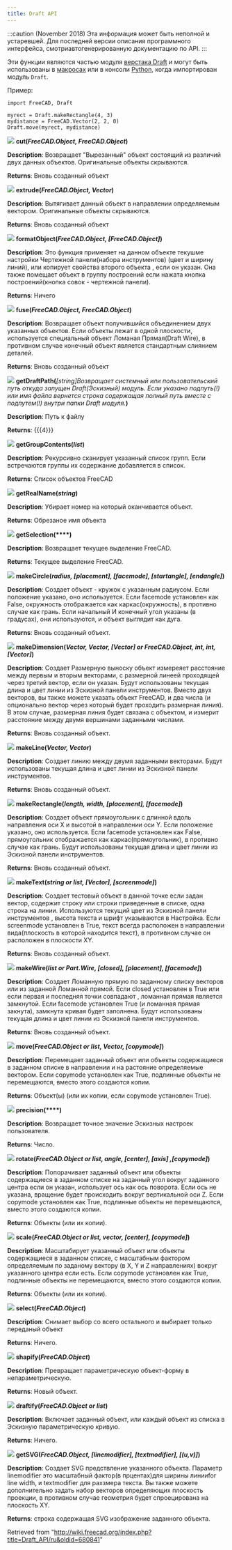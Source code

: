 ```yaml
---
title: Draft API
---
```

:::caution
(November 2018) Эта информация может быть неполной и устаревшей. Для последней версии описания программного интерфейса, смотриавтогенерированную документацию по API.
:::

Эти функции являются частью модуля [верстака Draft](/Draft_Workbench/ru "Draft Workbench/ru") и могут быть использованы в [макросах](/Macros/ru "Macros/ru") или в консоли [Python](/Python/ru "Python/ru"), когда импортирован модуль `Draft`.

Пример:

```
import FreeCAD, Draft

myrect = Draft.makeRectangle(4, 3)
mydistance = FreeCAD.Vector(2, 2, 0)
Draft.move(myrect, mydistance)

```

![](/images/Method.png) **cut(***FreeCAD.Object, FreeCAD.Object***)**

**Description**: Возвращает "Вырезанный" объект состоящий из различий двух данных объектов. Оригинальные объекты скрываются.

**Returns**: Вновь созданный объект

![](/images/Method.png) **extrude(***FreeCAD.Object, Vector***)**

**Description**: Вытягивает данный объект в направлении определяемым вектором. Оригинальные объекты скрываются.

**Returns**: Вновь созданный объект

![](/images/Method.png) **formatObject(***FreeCAD.Object, [FreeCAD.Object]***)**

**Description**: Это функция применяет на данном объекте текушме настройки Чертежной панели(набора инструментов) (цвет и ширину линий), или копирует свойства второго объекта , если он указан. Она также помещает объект в группу построений если нажата кнопка построений(кнопка совок - чертежной панели).

**Returns**: Ничего

![](/images/Method.png) **fuse(***FreeCAD.Object, FreeCAD.Object***)**

**Description**: Возвращает объект получившийся объединением двух указанных объектов. Если объекты лежат в одной плоскости, используется специальный объект Ломаная Прямая(Draft Wire), в противном случае конечный объект является стандартным слиянием деталей.

**Returns**: Вновь созданный объект

![](/images/Method.png) **getDraftPath(***[string]Возвращает системный или пользовательский путь откуда запущен Draft(Эскизный) модуль. Если указано подпуть(!) или имя файла вернется строка содержащая полный путь вместе с подпутем(!) внутри папки Draft модуля.***)**

**Description**: Путь к файлу

**Returns**: {{{4}}}

![](/images/Method.png) **getGroupContents(***list***)**

**Description**: Рекурсивно сканирует указанный список групп. Если встречаются группы их содержание добавляется в список.

**Returns**: Список объектов FreeCAD

![](/images/Method.png) **getRealName(***string***)**

**Description**: Убирает номер на который оканчивается объект.

**Returns**: Обрезаное имя объекта

![](/images/Method.png) **getSelection(****)**

**Description**: Возвращает текущее выделение FreeCAD.

**Returns**: Текущее выделение FreeCAD.

![](/images/Method.png) **makeCircle(***radius, [placement], [facemode], [startangle], [endangle]***)**

**Description**: Создает объект - кружок с указанным радиусом. Если положение указано, оно используется. Если facemode установлен как False, окружность отображается как каркас(окружность), в противно случае как грань. Если начальный И конечный угол указаны (в градусах), они используются, и объект выглядит как дуга.

**Returns**: Вновь созданный объект.

![](/images/Method.png) **makeDimension(***Vector, Vector, [Vector] or FreeCAD.Object, int, int, [Vector]***)**

**Description**: Создает Размерную выноску объект измереяет расстояние между первым и вторым векторами, с размерной линеей проходящей через третий вектор, если он указан. Будут использованы текущая длина и цвет линии из Эскизной панели инструментов. Вместо двух векторов, вы также можете указать объект FreeCAD, и два числа (и опционально вектор через который будет проходить размерная линия). В этом случае, размерная линия будет связана с объектом, и измерит расстояние между двумя вершинами заданными числами.

**Returns**: Вновь созданный объект.

![](/images/Method.png) **makeLine(***Vector, Vector***)**

**Description**: Создает линию между двумя заданными векторами. Будут использованы текущая длина и цвет линии из Эскизной панели инструментов.

**Returns**: Вновь созданный объект.

![](/images/Method.png) **makeRectangle(***length, width, [placement], [facemode]***)**

**Description**: Создает объект прямоугольник с длинной вдоль направления оси Х и высотой в направлении оси Y. Если положение указано, оно используется. Если facemode установлен как False, прямоугольник отображается как каркас(прямоугольник), в противно случае как грань. Будут использованы текущая длина и цвет линии из Эскизной панели инструментов.

**Returns**: Вновь созданный объект.

![](/images/Method.png) **makeText(***string or list, [Vector], [screenmode]***)**

**Description**: Создает тестовый объект в данной точке если задан вектор, содержит строку или строки приведенные в списке, одна строка на линии. Используются текущий цвет из Эскизной панели инструментов , высота текста и шрифт указываются в Настройка. Если screenmode установлен в True, текст всегда расположен в направлении вида(плоскость в которой находится текст), в противном случае он расположен в плоскости XY.

**Returns**: Вновь созданный объект.

![](/images/Method.png) **makeWire(***list or Part.Wire, [closed], [placement], [facemode]***)**

**Description**: Создает Ломанную прямую по заданному списку векторов или из заданной Ломанной прямой. Если closed установлен в True или если первая и последняя точки совпадают , ломанная прямая является замкнутой. Если facemode установлен True (и ломанная прямая закнута), замкнута кривая будет заполнена. Будут использованы текущая длина и цвет линии из Эскизной панели инструментов.

**Returns**: Вновь созданный объект.

![](/images/Method.png) **move(***FreeCAD.Object or list, Vector, [copymode]***)**

**Description**: Перемещает заданный объект или объекты содержащиеся в заданном списке в направлении и на растояние определяемые вектором. Если copymode установлен как True, подлинные объекты не перемещаются, вместо этого создаются копии.

**Returns**: Объект(ы) (или их копии, если copymode установлен True).

![](/images/Method.png) **precision(****)**

**Description**: Возвращает точное значение Эскизных настроек пользователя.

**Returns**: Число.

![](/images/Method.png) **rotate(***FreeCAD.Object or list, angle, [center], [axis] ,[copymode]***)**

**Description**: Попорачивает заданный объект или объекты содержащиеся в заданном списке на заданный угол вокруг заданного центра если он указан, использует ось как ось поворота. Если ось не указана, вращение будет происходить вокруг вертикальной оси Z. Если copymode установлен как True, подлинные объекты не перемещаются, вместо этого создаются копии.

**Returns**: Объекты (или их копии).

![](/images/Method.png) **scale(***FreeCAD.Object or list, vector, [center], [copymode]***)**

**Description**: Масштабирует указанный объект или объекты содержащиеся в заданном списке, с масштабным фактором определяемым по заданому вектору (в X, Y и Z направлениях) вокруг указанного центра если есть. Если copymode установлен как True, подлинные объекты не перемещаются, вместо этого создаются копии.

**Returns**: Объекты (или их копии).

![](/images/Method.png) **select(***FreeCAD.Object***)**

**Description**: Снимает выбор со всего остального и выбирает только переданый объект

**Returns**: Ничего.

![](/images/Method.png) **shapify(***FreeCAD.Object***)**

**Description**: Превращает параметрическую объект-форму в непараметрическую.

**Returns**: Новый объект.

![](/images/Method.png) **draftify(***FreeCAD.Object or list***)**

**Description**: Включает заданный объект, или каждый объект из списка в Эскизную параметрическую кривую.

**Returns**: Ничего.

![](/images/Method.png) **getSVG(***FreeCAD.Object, [linemodifier], [textmodifier], [(u,v)]***)**

**Description**: Создает SVG предствление указанного объекта. Параметр linemodifier это масштабный фактор(в прцентах)для ширины линииfor line width, и textmodifier для рахзмера текста. Вы также можете дополнительно задать набор векторов определяющих плоскость проекции, в противном случае геометрия будет спроецирована на плоскость XY.

**Returns**: строка содержащая SVG изображение заданного объекта.

Retrieved from "<http://wiki.freecad.org/index.php?title=Draft_API/ru&oldid=680841>"
